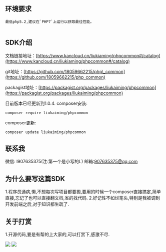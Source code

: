 ## 环境要求

~~~
最低php5.2,建议在`PHP7`上运行以获取最佳性能。


~~~

## SDK介绍

文档链接地址：[https://www.kancloud.cn/liukiaming/phpcommon#/catalog](https://www.kancloud.cn/liukiaming/phpcommon#/catalog)

git地址：[https://github.com/18059662215/php\_common](https://github.com/18059662215/php_common)

packagist地址：[https://packagist.org/packages/liukaiming/phpcommon](https://packagist.org/packages/liukaiming/phpcommon)

目前版本已经更新到1.0.4.
composer安装:
~~~
composer require liukaiming/phpcommon
~~~

composer更新:
~~~
composer update liukaiming/phpcommon
~~~

## 联系我
微信: l907635375(注:第一个是小写的L)
邮箱:907635375@qq.com

## 为什么要写这篇SDK
1.程序员通病,懒,不想每次写项目都要搬,要用的时候一个composer直接搞定,简单直接,忘记了也可以直接翻文档,省的找代码.
2.好记性不如烂笔头,特别是我被调到开发前端之后,对于知识都生疏了.

## 关于打赏
1.开源代码,要是有帮的上大家的,可以打赏下,感激不尽.

![](images/screenshot_1573205829562.png)
![
](images/screenshot_1573205857533.png)